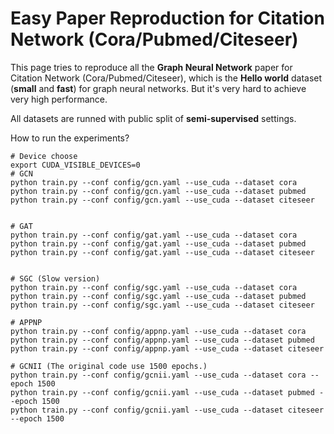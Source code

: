 # Easy Paper Reproduction for Citation Network (Cora/Pubmed/Citeseer)



This page tries to reproduce all the **Graph Neural Network** paper for Citation Network (Cora/Pubmed/Citeseer), which is the **Hello world**  dataset (**small** and **fast**) for graph neural networks. But it's very hard to achieve very high performance.



All datasets are runned with public split of  **semi-supervised** settings.



How to run the experiments?



```shell
# Device choose
export CUDA_VISIBLE_DEVICES=0
# GCN
python train.py --conf config/gcn.yaml --use_cuda --dataset cora
python train.py --conf config/gcn.yaml --use_cuda --dataset pubmed
python train.py --conf config/gcn.yaml --use_cuda --dataset citeseer


# GAT
python train.py --conf config/gat.yaml --use_cuda --dataset cora
python train.py --conf config/gat.yaml --use_cuda --dataset pubmed
python train.py --conf config/gat.yaml --use_cuda --dataset citeseer


# SGC (Slow version)
python train.py --conf config/sgc.yaml --use_cuda --dataset cora
python train.py --conf config/sgc.yaml --use_cuda --dataset pubmed
python train.py --conf config/sgc.yaml --use_cuda --dataset citeseer

# APPNP
python train.py --conf config/appnp.yaml --use_cuda --dataset cora
python train.py --conf config/appnp.yaml --use_cuda --dataset pubmed
python train.py --conf config/appnp.yaml --use_cuda --dataset citeseer

# GCNII (The original code use 1500 epochs.)
python train.py --conf config/gcnii.yaml --use_cuda --dataset cora --epoch 1500
python train.py --conf config/gcnii.yaml --use_cuda --dataset pubmed --epoch 1500
python train.py --conf config/gcnii.yaml --use_cuda --dataset citeseer --epoch 1500
```


